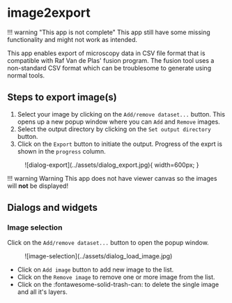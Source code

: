 # image2export

!!! warning "This app is not complete"
        This app still have some missing functionality and might not work as intended.

This app enables export of microscopy data in CSV file format that is compatible with Raf Van de Plas' fusion program. The fusion tool uses a non-standard CSV format which can be troublesome to generate using normal tools.

## Steps to export image(s)

1. Select your image by clicking on the `Add/remove dataset...` button. This opens up a new popup window where you can `Add` and `Remove` images.
2. Select the output directory by clicking on the `Set output directory` button.
3. Click on the `Export` button to initiate the output. Progress of the exprt is shown in the `progress` column.


<figure markdown>
  ![dialog-export](../assets/dialog_export.jpg){ width=600px; }
</figure>

!!! warning Warning
        This app does not have viewer canvas so the images will **not** be displayed!


## Dialogs and widgets

### Image selection

Click on the `Add/remove dataset...` button to open the popup window.

<figure markdown>
  ![image-selection](../assets/dialog_load_image.jpg)
</figure>

- Click on `Add image` button to add new image to the list.
- Click on the `Remove image` to remove one or more image from the list.
- Click on the :fontawesome-solid-trash-can: to delete the single image and all it's layers.